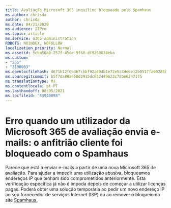 ```yaml
---
title: Avaliação Microsoft 365 inquilino bloqueado pelo Spamhaus
ms.author: chrisda
author: chrisda
ms.date: 04/21/2020
ms.audience: ITPro
ms.topic: article
ms.service: o365-administration
ROBOTS: NOINDEX, NOFOLLOW
localization_priority: Normal
ms.assetid: 5cba50a0-257f-45de-9f68-df9250838eba
ms.custom:
- "255"
- "3100003"
ms.openlocfilehash: d671b12f6b4b7cbbf92a494b1e72e5a3debe12b0517fa90285b1d4664d5486a4
ms.sourcegitcommit: b5f7da89a650d2915dc652449623c78be6247175
ms.translationtype: MT
ms.contentlocale: pt-PT
ms.lasthandoff: 08/05/2021
ms.locfileid: "53940098"
---
```

# <a name="error-when-a-microsoft-365-trial-user-sends-email-client-host-blocked-using-spamhaus"></a>Erro quando um utilizador da Microsoft 365 de avaliação envia e-mails: o anfitrião cliente foi bloqueado com o Spamhaus

Parece que está a enviar e-mails a partir de uma nova Microsoft 365 de avaliação. Para ajudar a impedir uma utilização abusiva, bloqueamos endereços IP que tenham sido comprometidos anteriormente. Esta verificação específica já não é impoda depois de começar a utilizar licenças pagas. Poderá obter uma solução temporária ao pedir um novo endereço IP ao seu fornecedor de serviços Internet (ISP) ou ao remover o bloqueio do site [Spamhaus.](https://go.microsoft.com/fwlink/p/?linkid=123245)
